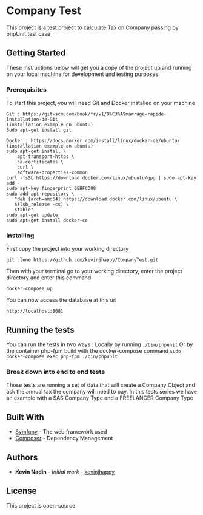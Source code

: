 # Company Test

This project is a test project to calculate Tax on Company passing by phpUnit test case 

## Getting Started

These instructions below will get you a copy of the project up and running on your local machine for development and testing purposes.


### Prerequisites

To start this project, you will need Git and Docker installed on your machine

```
Git : https://git-scm.com/book/fr/v1/D%C3%A9marrage-rapide-Installation-de-Git
(installation example on ubuntu)
Sudo apt-get install git 

```

```
Docker : https://docs.docker.com/install/linux/docker-ce/ubuntu/
(installation example on ubuntu)
sudo apt-get install \
    apt-transport-https \
    ca-certificates \
    curl \
    software-properties-common
curl -fsSL https://download.docker.com/linux/ubuntu/gpg | sudo apt-key add -
sudo apt-key fingerprint 0EBFCD88
sudo add-apt-repository \
   "deb [arch=amd64] https://download.docker.com/linux/ubuntu \
   $(lsb_release -cs) \
   stable"
sudo apt-get update
sudo apt-get install docker-ce
```

### Installing

First copy the project into your working directory

```
git clone https://github.com/kevinjhappy/CompanyTest.git
```

Then with your terminal go to your working directory, enter the project directory and enter this command

```
docker-compose up
```

You can now access the database at this url

```
http://localhost:8081
```

## Running the tests

You can run the tests in two ways :
Locally by running ``` ./bin/phpunit ```
Or by the container php-fpm build with the docker-compose command
``` sudo docker-compose exec php-fpm ./bin/phpunit ```

### Break down into end to end tests

Those tests are running a set of data that will create a Company Object and ask the annual tax the company will need to pay.
In this tests series we have an example with a SAS Company Type and a FREELANCER Company Type

## Built With

* [Symfony](https://symfony.com/doc/current/index.html) - The web framework used
* [Composer](https://getcomposer.org/) - Dependency Management


## Authors

* **Kevin Nadin** - *Initial work* - [kevinjhappy](https://github.com/kevinjhappy)

## License

This project is open-source

